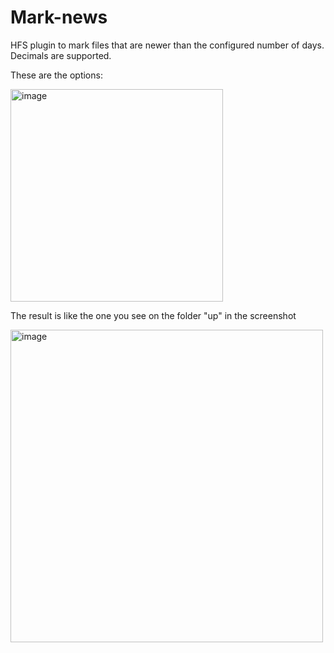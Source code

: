 # Mark-news

HFS plugin to mark files that are newer than the configured number of days. Decimals are supported.

These are the options:

<img width="340" alt="image" src="https://github.com/rejetto/mark-news/assets/1367199/1c8d5030-bf90-4f79-9ac9-6766ed5828c0">

The result is like the one you see on the folder "up" in the screenshot

<img width="500" alt="image" src="https://github.com/rejetto/mark-news/assets/1367199/7da4a0fc-38b7-4611-a078-6a347f011e32">
